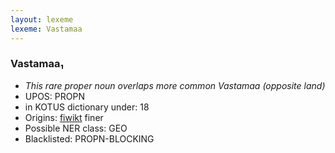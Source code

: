 ```yaml
---
layout: lexeme
lexeme: Vastamaa
---
```


###  Vastamaa₁

* _This rare proper noun overlaps more common *Vastamaa* (opposite land)_
* UPOS:  PROPN
* in KOTUS dictionary under:  18
* Origins: [fiwikt](https://fi.wiktionary.org/wiki/Vastamaa) finer 
* Possible NER class:  GEO
* Blacklisted:  PROPN-BLOCKING

